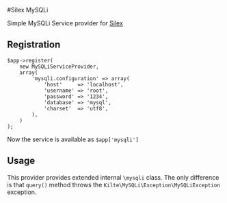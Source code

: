 #Silex MySQLi

Simple MySQLi Service provider for [Silex](http://silex.sensiolabs.org)

## Registration

    $app->register(
        new MySQLiServiceProvider,
        array(
            'mysqli.configuration' => array(
                'host'     => 'localhost',
                'username' => 'root',
                'password' => '1234',
                'database' => 'mysql',
                'charset'  => 'utf8',
            ),
        )
    );

Now the service is available as `$app['mysqli']`

## Usage

This provider provides extended internal `\mysqli` class.
The only difference is that `query()` method throws the `Kilte\MySQLi\Exception\MySQLiException` exception.